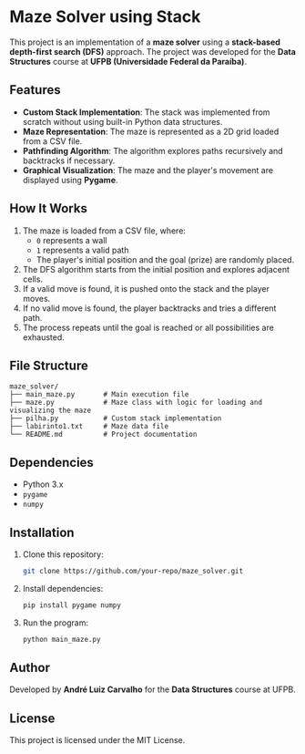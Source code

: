 # Maze Solver using Stack

This project is an implementation of a **maze solver** using a **stack-based depth-first search (DFS)** approach. The project was developed for the **Data Structures** course at **UFPB (Universidade Federal da Paraíba)**.

## Features

- **Custom Stack Implementation**: The stack was implemented from scratch without using built-in Python data structures.
- **Maze Representation**: The maze is represented as a 2D grid loaded from a CSV file.
- **Pathfinding Algorithm**: The algorithm explores paths recursively and backtracks if necessary.
- **Graphical Visualization**: The maze and the player's movement are displayed using **Pygame**.

## How It Works

1. The maze is loaded from a CSV file, where:
   - `0` represents a wall
   - `1` represents a valid path
   - The player's initial position and the goal (prize) are randomly placed.
2. The DFS algorithm starts from the initial position and explores adjacent cells.
3. If a valid move is found, it is pushed onto the stack and the player moves.
4. If no valid move is found, the player backtracks and tries a different path.
5. The process repeats until the goal is reached or all possibilities are exhausted.

## File Structure

```
maze_solver/
├── main_maze.py       # Main execution file
├── maze.py            # Maze class with logic for loading and visualizing the maze
├── pilha.py           # Custom stack implementation
├── labirinto1.txt     # Maze data file
└── README.md          # Project documentation
```

## Dependencies

- Python 3.x
- `pygame`
- `numpy`

## Installation

1. Clone this repository:
   ```sh
   git clone https://github.com/your-repo/maze_solver.git
   ```
2. Install dependencies:
   ```sh
   pip install pygame numpy
   ```
3. Run the program:
   ```sh
   python main_maze.py
   ```

## Author

Developed by **André Luiz Carvalho** for the **Data Structures** course at UFPB.

## License

This project is licensed under the MIT License.

